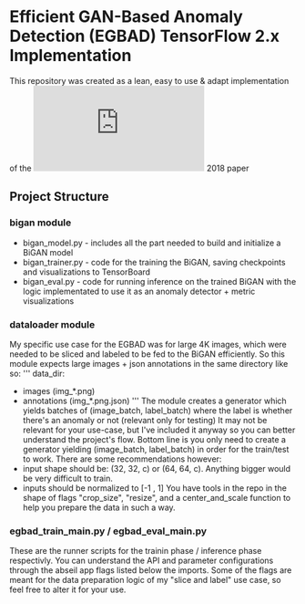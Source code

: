 # Efficient GAN-Based Anomaly Detection (EGBAD) TensorFlow 2.x Implementation

This repository was created as a lean, easy to use & adapt implementation of the ![Efficient GAN-Based Anomaly Detection](https://arxiv.org/pdf/1802.06222v2.pdf) 2018 paper

## Project Structure

### bigan module
- bigan_model.py - includes all the part needed to build and initialize a BiGAN model
- bigan_trainer.py - code for the training the BiGAN, saving checkpoints and visualizations to TensorBoard
- bigan_eval.py - code for running inference on the trained BiGAN with the logic implementated to use it as an anomaly detector + metric visualizations

### dataloader module
My specific use case for the EGBAD was for large 4K images, which were needed to be sliced and labeled to be fed to the BiGAN efficiently.
So this module expects large images + json annotations in the same directory like so:
'''
data_dir:
- images (img_*.png)
- annotations (img_*.png.json)
'''
The module creates a generator which yields batches of (image_batch, label_batch) where the label is whether there's an anomaly or not (relevant only for testing)
It may not be relevant for your use-case, but I've included it anyway so you can better understand the project's flow. 
Bottom line is you only need to create a generator yielding (image_batch, label_batch) in order for the train/test to work.
There are some recommendations however:
- input shape should be: (32, 32, c) or (64, 64, c). Anything bigger would be very difficult to train.
- inputs should be normalized to [-1 , 1]
You have tools in the repo in the shape of flags "crop_size", "resize", and a center_and_scale function to help you prepare the data in such a way.

### egbad_train_main.py / egbad_eval_main.py
These are the runner scripts for the trainin phase / inference phase respectivly. You can understand the API and parameter configurations through the
abseil app flags listed below the imports.
Some of the flags are meant for the data preparation logic of my "slice and label" use case, so feel free to alter it for your use. 
